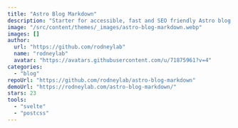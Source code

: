 ```yaml
---
title: "Astro Blog Markdown"
description: "Starter for accessible, fast and SEO friendly Astro blog using a spot of Svelte."
image: "/src/content/themes/_images/astro-blog-markdown.webp"
images: []
author:
  url: "https://github.com/rodneylab"
  name: "rodneylab"
  avatar: "https://avatars.githubusercontent.com/u/71875961?v=4"
categories:
  - "blog"
repoUrl: "https://github.com/rodneylab/astro-blog-markdown"
demoUrl: "https://rodneylab.com/astro-blog-markdown/"
stars: 23
tools:
  - "svelte"
  - "postcss"
---
```

